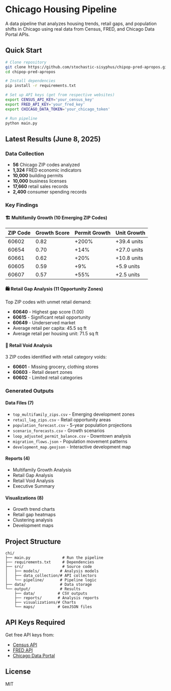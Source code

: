 # Chicago Housing Pipeline

A data pipeline that analyzes housing trends, retail gaps, and population shifts in Chicago using real data from Census, FRED, and Chicago Data Portal APIs.

## Quick Start

```bash
# Clone repository
git clone https://github.com/stochastic-sisyphus/chipop-pred-apropos.git
cd chipop-pred-apropos

# Install dependencies
pip install -r requirements.txt

# Set up API keys (get from respective websites)
export CENSUS_API_KEY='your_census_key'
export FRED_API_KEY='your_fred_key'
export CHICAGO_DATA_TOKEN='your_chicago_token'

# Run pipeline
python main.py
```

## Latest Results (June 8, 2025)

### Data Collection
- **56** Chicago ZIP codes analyzed
- **1,324** FRED economic indicators
- **10,000** building permits
- **10,000** business licenses  
- **17,660** retail sales records
- **2,400** consumer spending records

### Key Findings

#### 🏗️ Multifamily Growth (10 Emerging ZIP Codes)
| ZIP Code | Growth Score | Permit Growth | Unit Growth |
|----------|-------------|---------------|-------------|
| 60602 | 0.82 | +200% | +39.4 units |
| 60654 | 0.70 | +14% | +27.0 units |
| 60661 | 0.62 | +20% | +10.8 units |
| 60605 | 0.59 | +9% | +5.9 units |
| 60607 | 0.57 | +55% | +2.5 units |

#### 🛍️ Retail Gap Analysis (11 Opportunity Zones)
Top ZIP codes with unmet retail demand:
- **60640** - Highest gap score (1.00)
- **60615** - Significant retail opportunity
- **60649** - Underserved market
- Average retail per capita: 45.5 sq ft
- Average retail per housing unit: 71.5 sq ft

#### 📍 Retail Void Analysis
3 ZIP codes identified with retail category voids:
- **60601** - Missing grocery, clothing stores
- **60603** - Retail desert zones
- **60602** - Limited retail categories

### Generated Outputs

#### Data Files (7)
- `top_multifamily_zips.csv` - Emerging development zones
- `retail_lag_zips.csv` - Retail opportunity areas
- `population_forecast.csv` - 5-year population projections
- `scenario_forecasts.csv` - Growth scenarios
- `loop_adjusted_permit_balance.csv` - Downtown analysis
- `migration_flows.json` - Population movement patterns
- `development_map.geojson` - Interactive development map

#### Reports (4)
- Multifamily Growth Analysis
- Retail Gap Analysis  
- Retail Void Analysis
- Executive Summary

#### Visualizations (8)
- Growth trend charts
- Retail gap heatmaps
- Clustering analysis
- Development maps

## Project Structure

```
chi/
├── main.py              # Run the pipeline
├── requirements.txt     # Dependencies
├── src/                 # Source code
│   ├── models/         # Analysis models
│   ├── data_collection/# API collectors
│   └── pipeline/       # Pipeline logic
├── data/               # Data storage
└── output/             # Results
    ├── data/          # CSV outputs
    ├── reports/       # Analysis reports
    ├── visualizations/# Charts
    └── maps/          # GeoJSON files
```

## API Keys Required

Get free API keys from:
- [Census API](https://api.census.gov/data/key_signup.html)
- [FRED API](https://fred.stlouisfed.org/docs/api/api_key.html)
- [Chicago Data Portal](https://data.cityofchicago.org/profile/app_tokens)

## License

MIT 